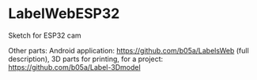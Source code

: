 # LabelWebESP32
Sketch for ESP32 cam

Other parts: Android application: https://github.com/b05a/LabelsWeb (full description), 3D parts for printing, for a project: https://github.com/b05a/Label-3Dmodel
